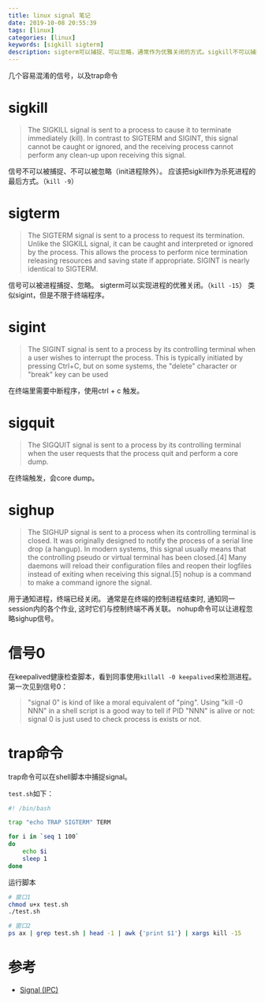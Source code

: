 ```yaml
---
title: linux signal 笔记
date: 2019-10-08 20:55:39
tags: [linux]
categories: [linux]
keywords: [sigkill sigterm]
description: sigterm可以捕捉、可以忽略，通常作为优雅关闭的方式。sigkill不可以捕捉、不可以忽略，是杀死进程的最后方式。
---
```


几个容易混淆的信号，以及trap命令
<!-- more -->

# sigkill

>The SIGKILL signal is sent to a process to cause it to terminate immediately (kill). In contrast to SIGTERM and SIGINT, this signal cannot be caught or ignored, and the receiving process cannot perform any clean-up upon receiving this signal. 

信号不可以被捕捉、不可以被忽略（init进程除外）。
应该把sigkill作为杀死进程的最后方式。（`kill -9`）

# sigterm

>The SIGTERM signal is sent to a process to request its termination. Unlike the SIGKILL signal, it can be caught and interpreted or ignored by the process. This allows the process to perform nice termination releasing resources and saving state if appropriate. SIGINT is nearly identical to SIGTERM.

信号可以被进程捕捉、忽略。
sigterm可以实现进程的优雅关闭。（`kill -15`）
类似sigint，但是不限于终端程序。

# sigint

>The SIGINT signal is sent to a process by its controlling terminal when a user wishes to interrupt the process. This is typically initiated by pressing Ctrl+C, but on some systems, the "delete" character or "break" key can be used

在终端里需要中断程序，使用ctrl + c 触发。

# sigquit

>The SIGQUIT signal is sent to a process by its controlling terminal when the user requests that the process quit and perform a core dump.

在终端触发，会core dump。

# sighup

>The SIGHUP signal is sent to a process when its controlling terminal is closed. It was originally designed to notify the process of a serial line drop (a hangup). In modern systems, this signal usually means that the controlling pseudo or virtual terminal has been closed.[4] Many daemons will reload their configuration files and reopen their logfiles instead of exiting when receiving this signal.[5] nohup is a command to make a command ignore the signal.

用于通知进程，终端已经关闭。
通常是在终端的控制进程结束时, 通知同一session内的各个作业, 这时它们与控制终端不再关联。
nohup命令可以让进程忽略sighup信号。

# 信号0

在keepalived健康检查脚本，看到同事使用`killall -0 keepalived`来检测进程。
第一次见到信号0：
>"signal 0" is kind of like a moral equivalent of "ping".
>Using "kill -0 NNN" in a shell script is a good way to tell if PID "NNN" is alive or not:
>signal 0 is just used to check process is exists or not.


# trap命令

trap命令可以在shell脚本中捕捉signal。

`test.sh`如下：
```sh
#! /bin/bash

trap "echo TRAP SIGTERM" TERM

for i in `seq 1 100`
do
    echo $i
    sleep 1
done
```

运行脚本
```sh
# 窗口1
chmod u+x test.sh
./test.sh

# 窗口2
ps ax | grep test.sh | head -1 | awk {'print $1'} | xargs kill -15
```

# 参考

- [Signal (IPC)](https://en.wikipedia.org/wiki/Signal_(IPC))